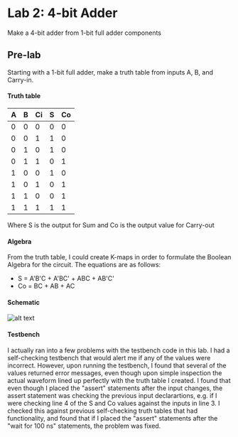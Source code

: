 # Lab 2: 4-bit Adder

Make a 4-bit adder from 1-bit full adder components

## Pre-lab
Starting with a 1-bit full adder, make a truth table from inputs A, B, and Carry-in.

#### Truth table
A | B | Ci | S | Co
--- | --- | --- | --- | ---
0 | 0 | 0 | 0 | 0
0 | 0 | 1 | 1 | 0
0 | 1 | 0 | 1 | 0
0 | 1 | 1 | 0 | 1
1 | 0 | 0 | 1 | 0
1 | 0 | 1 | 0 | 1
1 | 1 | 0 | 0 | 1
1 | 1 | 1 | 1 | 1

Where S is the output for Sum and Co is the output value for Carry-out

#### Algebra
From the truth table, I could create K-maps in order to formulate the Boolean Algebra for the circuit. The equations are as follows:

- S = A'B'C + A'BC' + ABC + AB'C'
- Co = BC + AB + AC

#### Schematic
![alt text](http://i.imgur.com/ShdWDBG.jpg "A simple schematic showing all needed inputs and gates, as well as other signal declarations")

#### Testbench
I actually ran into a few problems with the testbench code in this lab. I had a self-checking testbench that would alert me if any of the values were incorrect. However, upon running the testbench, I found that several of the values returned error messages, even though upon simple inspection the actual waveform lined up perfectly with the truth table I created. I found that even though I placed the "assert" statements after the input changes, the assert statement was checking the previous input declarartions, e.g. if I were checking line 4 of the S and Co values against the inputs in line 3. I checked this against previous self-checking truth tables that had functionality, and found that if I placed the "assert" statements after the "wait for 100 ns" statements, the problem was fixed.

